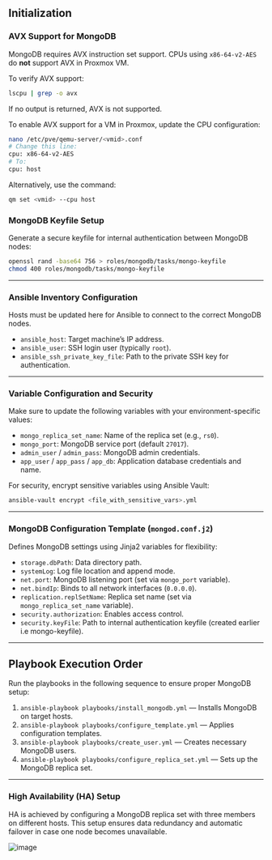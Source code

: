 ## Initialization

### AVX Support for MongoDB

MongoDB requires AVX instruction set support. CPUs using `x86-64-v2-AES` do **not** support AVX in Proxmox VM.

To verify AVX support:

```bash
lscpu | grep -o avx
```

If no output is returned, AVX is not supported.

To enable AVX support for a VM in Proxmox, update the CPU configuration:

```bash
nano /etc/pve/qemu-server/<vmid>.conf
# Change this line:
cpu: x86-64-v2-AES
# To:
cpu: host
```

Alternatively, use the command:

```bash
qm set <vmid> --cpu host
```

### MongoDB Keyfile Setup

Generate a secure keyfile for internal authentication between MongoDB nodes:

```bash
openssl rand -base64 756 > roles/mongodb/tasks/mongo-keyfile
chmod 400 roles/mongodb/tasks/mongo-keyfile
```

---

### Ansible Inventory Configuration

Hosts must be updated here for Ansible to connect to the correct MongoDB nodes.

* `ansible_host`: Target machine’s IP address.
* `ansible_user`: SSH login user (typically `root`).
* `ansible_ssh_private_key_file`: Path to the private SSH key for authentication.

---

### Variable Configuration and Security

Make sure to update the following variables with your environment-specific values:

* `mongo_replica_set_name`: Name of the replica set (e.g., `rs0`).
* `mongo_port`: MongoDB service port (default `27017`).
* `admin_user` / `admin_pass`: MongoDB admin credentials.
* `app_user` / `app_pass` / `app_db`: Application database credentials and name.

For security, encrypt sensitive variables using Ansible Vault:

```bash
ansible-vault encrypt <file_with_sensitive_vars>.yml
```
---

### MongoDB Configuration Template (`mongod.conf.j2`)

Defines MongoDB settings using Jinja2 variables for flexibility:

* `storage.dbPath`: Data directory path.
* `systemLog`: Log file location and append mode.
* `net.port`: MongoDB listening port (set via `mongo_port` variable).
* `net.bindIp`: Binds to all network interfaces (`0.0.0.0`).
* `replication.replSetName`: Replica set name (set via `mongo_replica_set_name` variable).
* `security.authorization`: Enables access control.
* `security.keyFile`: Path to internal authentication keyfile (created earlier i.e mongo-keyfile).

---

## Playbook Execution Order

Run the playbooks in the following sequence to ensure proper MongoDB setup:

1. `ansible-playbook playbooks/install_mongodb.yml` — Installs MongoDB on target hosts.
2. `ansible-playbook playbooks/configure_template.yml` — Applies configuration templates.
3. `ansible-playbook playbooks/create_user.yml` — Creates necessary MongoDB users.
4. `ansible-playbook playbooks/configure_replica_set.yml` — Sets up the MongoDB replica set.

---

### High Availability (HA) Setup
HA is achieved by configuring a MongoDB replica set with three members on different hosts. This setup ensures data redundancy and automatic failover in case one node becomes unavailable.

![image](https://github.com/user-attachments/assets/9316c2d7-b453-4b39-8f3f-4a28b6f5a104)
